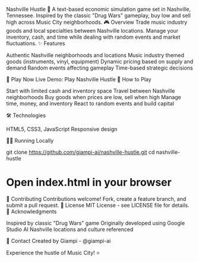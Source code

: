 Nashville Hustle 🎸
A text-based economic simulation game set in Nashville, Tennessee. Inspired by the classic "Drug Wars" gameplay, buy low and sell high across Music City neighborhoods.
🎮 Overview
Trade music industry goods and local specialties between Nashville locations. Manage your inventory, cash, and time while dealing with random events and market fluctuations.
✨ Features

Authentic Nashville neighborhoods and locations
Music industry themed goods (instruments, vinyl, equipment)
Dynamic pricing based on supply and demand
Random events affecting gameplay
Time-based strategic decisions

🚀 Play Now
Live Demo: Play Nashville Hustle
🎯 How to Play

Start with limited cash and inventory space
Travel between Nashville neighborhoods
Buy goods when prices are low, sell when high
Manage time, money, and inventory
React to random events and build capital

🛠️ Technologies

HTML5, CSS3, JavaScript
Responsive design

🏃‍♂️ Running Locally

git clone https://github.com/giampi-ai/nashville-hustle.git
cd nashville-hustle
# Open index.html in your browser

🤝 Contributing
Contributions welcome! Fork, create a feature branch, and submit a pull request.
📜 License
MIT License - see LICENSE file for details.
🙏 Acknowledgments

Inspired by classic "Drug Wars" game
Originally developed using Google Studio AI
Nashville locations and culture referenced

📧 Contact
Created by Giampi - @giampi-ai

Experience the hustle of Music City! ⭐



















































































